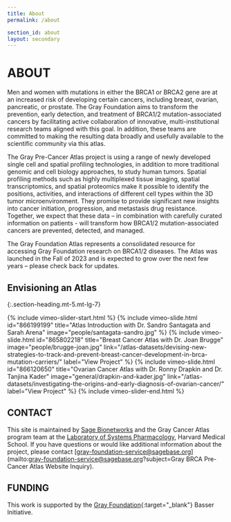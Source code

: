```yaml
---
title: About
permalink: /about

section_id: about
layout: secondary
---
```

# ABOUT

Men and women with mutations in either the BRCA1 or BRCA2 gene are at an increased risk of developing certain cancers, including breast, ovarian, pancreatic, or prostate. The Gray Foundation aims to transform the prevention, early detection, and treatment of BRCA1/2 mutation-associated cancers by facilitating active collaboration of innovative, multi-institutional research teams aligned with this goal. In addition, these teams are committed to making the resulting data broadly and usefully available to the scientific community via this atlas.

The Gray Pre-Cancer Atlas project is using a range of newly developed single cell and spatial profiling technologies, in addition to more traditional genomic and cell biology approaches, to study human tumors. Spatial profiling methods such as highly multiplexed tissue imaging, spatial transcriptomics, and spatial proteomics make it possible to identify the positions, activities, and interactions of different cell types within the 3D tumor microenvironment. They promise to provide significant new insights into cancer initiation, progression, and metastasis drug resistance. Together, we expect that these data – in combination with carefully curated information on patients - will transform how BRCA1/2 mutation-associated cancers are prevented, detected, and managed.  

The Gray Foundation Atlas represents a consolidated resource for accessing Gray Foundation research on BRCA1/2 diseases. The Atlas was launched in the Fall of 2023 and is expected to grow over the next few years – please check back for updates.

## Envisioning an Atlas
{:.section-heading.mt-5.mt-lg-7}
<section class="offset-background mb-5 mb-lg-7">
  <div class="wrapper">
    {% include vimeo-slider-start.html %}
      {% include vimeo-slide.html
        id="866199199"
        title="Atlas Introduction with Dr. Sandro Santagata and Sarah Arena"
        image="people/santagata-sandro.jpg"
      %}
      {% include vimeo-slide.html
        id="865802218"
        title="Breast Cancer Atlas with Dr. Joan Brugge"
        image="people/brugge-joan.jpg"
        link="/atlas-datasets/devising-new-strategies-to-track-and-prevent-breast-cancer-development-in-brca-mutation-carriers/"
        label="View Project"
      %}
      {% include vimeo-slide.html
        id="866120650"
        title="Ovarian Cancer Atlas with Dr. Ronny Drapkin and Dr. Tanjina Kader"
        image="general/drapkin-and-kader.jpg"
        link="/atlas-datasets/investigating-the-origins-and-early-diagnosis-of-ovarian-cancer/"
        label="View Project"
      %}
    {% include vimeo-slider-end.html %}
  </div>
</section>


## CONTACT
This site is maintained by [Sage Bionetworks](https://sagebionetworks.org/) and the Gray Cancer Atlas program team at the [Laboratory of Systems Pharmacology](https://labsyspharm.org/), Harvard Medical School. If you have questions or would like additional information about the project, please contact [gray-foundation-service@sagebase.org](mailto:gray-foundation-service@sagebase.org?subject=Gray BRCA Pre-Cancer Atlas Website Inquiry).

## FUNDING
This work is supported by the [Gray Foundation](https://grayfoundation.org/){:target="_blank"} Basser Initiative.
